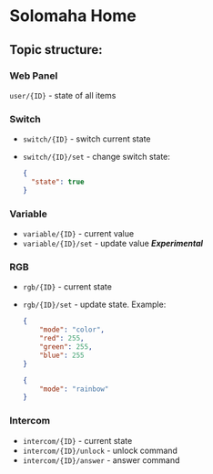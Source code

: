 Solomaha Home
====

## Topic structure:

### Web Panel

`user/{ID}` - state of all items

### Switch

- `switch/{ID}` - switch current state
- `switch/{ID}/set` - change switch state:
    
    ```json
    {
      "state": true
    }
    ```

### Variable

- `variable/{ID}` - current value
- `variable/{ID}/set` - update value ***Experimental***

### RGB

- `rgb/{ID}` - current state
- `rgb/{ID}/set` - update state. Example:
    
    ```json
    {
        "mode": "color",
        "red": 255,
        "green": 255,
        "blue": 255
    }
    ```

    ```json
    {
        "mode": "rainbow"
    }
    ```

### Intercom

- `intercom/{ID}` - current state
- `intercom/{ID}/unlock` - unlock command
- `intercom/{ID}/answer` - answer command


